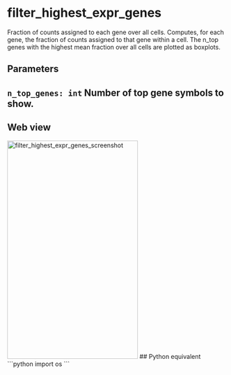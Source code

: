 # filter_highest_expr_genes
Fraction of counts assigned to each gene over all cells. Computes, for each gene, the fraction of counts assigned to that gene within a cell. The n_top genes with the highest mean fraction over all cells are plotted as boxplots.
## Parameters
```n_top_genes: int``` Number of top gene symbols to show. 
 ---
## Web view
<img alt='filter_highest_expr_genes_screenshot' src='https://raw.githubusercontent.com/ch1ru/Nuwa/main/docs/assets/images/screenshots/highest_expr_genes.png' width='300' height='500'>
## Python equivalent
```python
import os
```